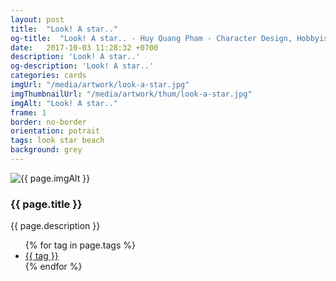 ```yaml
---
layout: post
title:  "Look! A star.."
og-title:  "Look! A star.. - Huy Quang Pham - Character Design, Hobbyist Artist"
date:   2017-10-03 11:28:32 +0700
description: 'Look! A star..'
og-description: 'Look! A star..'
categories: cards
imgUrl: "/media/artwork/look-a-star.jpg"
imgThumbnailUrl: "/media/artwork/thum/look-a-star.jpg"
imgAlt: "Look! A star.."
frame: 1
border: no-border
orientation: potrait
tags: look star beach
background: grey
---
```

<article class="content">
  <div class="wrapper wrapper-img">
    <img id="c" class="pic {% if page.frame %}{{ "pic-frame" }}{% endif %}" src="{{ page.imgUrl | absolute_url }}" alt="{{ page.imgAlt }}" style="background-color: {{ page.background }}" />
  </div>
  <h3 class="title">{{ page.title }}</h3>
  <p class="des">{{ page.description }}</p>
  <ul class="tags">
    {% for tag in page.tags %}
      <li><a href="#">{{ tag }}</a></li>
    {% endfor %}
  </ul>
</article>
